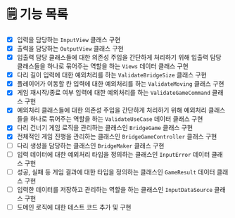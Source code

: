 # 🗒️ 기능 목록
- [X] 입력을 담당하는 `InputView` 클래스 구현
- [X] 출력을 담당하는 `OutputView` 클래스 구현
- [X] 입출력 담당 클래스들에 대한 의존성 주입을 간단하게 처리하기 위해 입출력 담당 클래스들을 하나로 묶어주는 역할을 하는 `Views` 데이터 클래스 구현
- [X] 다리 길이 입력에 대한 예외처리를 하는 `ValidateBridgeSize` 클래스 구현
- [X] 플레이어가 이동할 칸 입력에 대한 예외처리를 하는 `ValidateMoving` 클래스 구현
- [X] 게임 재시작/종료 여부 입력에 대한 예외처리를 하는 `ValidateGameCommand` 클래스 구현
- [X] 예외처리 클래스들에 대한 의존성 주입을 간단하게 처리하기 위해 예외처리 클래스들을 하나로 묶어주는 역할을 하는 `ValidateUseCase` 데이터 클래스 구현
- [X] 다리 건너기 게임 로직을 관리하는 클래스인 `BridgeGame` 클래스 구현
- [X] 전체적인 게임 진행을 관리하는 클래스인 `BridgeGameController` 클래스 구현
- [ ] 다리 생성을 담당하는 클래스인 `BridgeMaker` 클래스 구현
- [ ] 입력 데이터에 대한 예외처리 타입을 정의하는 클래스인 `InputError` 데이터 클래스 구현
- [ ] 성공, 실패 등 게임 결과에 대한 타입을 정의하는 클래스인 `GameResult` 데이터 클래스 구현
- [ ] 입력한 데이터를 저장하고 관리하는 역할을 하는 클래스인 `InputDataSource` 클래스 구현
- [ ] 도메인 로직에 대한 테스트 코드 추가 및 구현